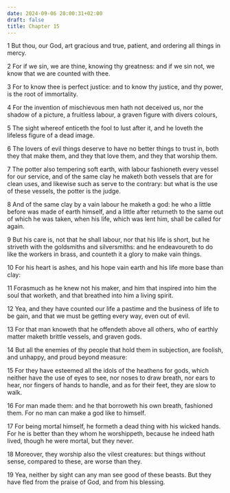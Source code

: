 ```yaml
---
date: 2024-09-06 20:00:31+02:00
draft: false
title: Chapter 15
---
```




1 But thou, our God, art gracious and true, patient, and ordering all things in mercy.

2 For if we sin, we are thine, knowing thy greatness: and if we sin not, we know that we are counted with thee.

3 For to know thee is perfect justice: and to know thy justice, and thy power, is the root of immortality.

4 For the invention of mischievous men hath not deceived us, nor the shadow of a picture, a fruitless labour, a graven figure with divers colours,

5 The sight whereof enticeth the fool to lust after it, and he loveth the lifeless figure of a dead image.

6 The lovers of evil things deserve to have no better things to trust in, both they that make them, and they that love them, and they that worship them.

7 The potter also tempering soft earth, with labour fashioneth every vessel for our service, and of the same clay he maketh both vessels that are for clean uses, and likewise such as serve to the contrary: but what is the use of these vessels, the potter is the judge.

8 And of the same clay by a vain labour he maketh a god: he who a little before was made of earth himself, and a little after returneth to the same out of which he was taken, when his life, which was lent him, shall be called for again.

9 But his care is, not that he shall labour, nor that his life is short, but he striveth with the goldsmiths and silversmiths: and he endeavoureth to do like the workers in brass, and counteth it a glory to make vain things.

10 For his heart is ashes, and his hope vain earth and his life more base than clay:

11 Forasmuch as he knew not his maker, and him that inspired into him the soul that worketh, and that breathed into him a living spirit.

12 Yea, and they have counted our life a pastime and the business of life to be gain, and that we must be getting every way, even out of evil.

13 For that man knoweth that he offendeth above all others, who of earthly matter maketh brittle vessels, and graven gods.

14 But all the enemies of thy people that hold them in subjection, are foolish, and unhappy, and proud beyond measure:

15 For they have esteemed all the idols of the heathens for gods, which neither have the use of eyes to see, nor noses to draw breath, nor ears to hear, nor fingers of hands to handle, and as for their feet, they are slow to walk.

16 For man made them: and he that borroweth his own breath, fashioned them. For no man can make a god like to himself.

17 For being mortal himself, he formeth a dead thing with his wicked hands. For he is better than they whom he worshippeth, because he indeed hath lived, though he were mortal, but they never.

18 Moreover, they worship also the vilest creatures: but things without sense, compared to these, are worse than they.

19 Yea, neither by sight can any man see good of these beasts. But they have fled from the praise of God, and from his blessing.

